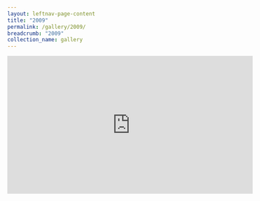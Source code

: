 ```yaml
---
layout: leftnav-page-content
title: "2009"
permalink: /gallery/2009/
breadcrumb: "2009"
collection_name: gallery
---
```


<div class="bp-youtube">
<iframe width="560" height="315" src="https://www.youtube.com/embed/oVIXr65U2cU" frameborder="0" allow="accelerometer; autoplay; encrypted-media; gyroscope; picture-in-picture" allowfullscreen></iframe>
</div>
